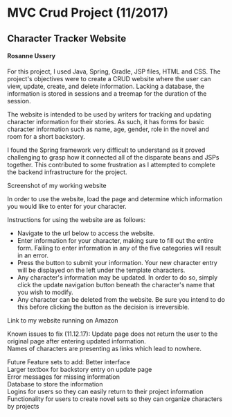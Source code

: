 # MVC Crud Project (11/2017)

<h2>Character Tracker Website</h2>
<h4>Rosanne Ussery</h4>

For this project, I used Java, Spring, Gradle, JSP files, HTML and CSS. The project's objectives were to create a CRUD website where the user can view, update, create, and delete information. Lacking a database, the information is stored in sessions and a treemap for the duration of the session. 

The website is intended to be used by writers for tracking and updating character information for their stories. As such, it has forms for basic character information such as name, age, gender, role in the novel and room for a short backstory.

I found the Spring framework very difficult to understand as it proved challenging to grasp how it connected all of the disparate beans and JSPs together. This contributed to some frustration as I attempted to complete the backend infrastructure for the project. 

Screenshot of my working website

In order to use the website, load the page and determine which information you would like to enter for your character. 

Instructions for using the website are as follows:

* Navigate to the url below to access the website.
* Enter information for your character, making sure to fill out the entire form. Failing to enter information in any of the five categories will result in an error. 
* Press the button to submit your information. Your new character entry will be displayed on the left under the template characters.
* Any character's information may be updated. In order to do so, simply click the update navigation button beneath the character's name that you wish to modify. 
* Any character can be deleted from the website. Be sure you intend to do this before clicking the button as the decision is irreversible. 


Link to my website running on Amazon

Known issues to fix (11.12.17):
Update page does not return the user to the original page after entering updated information.<br>
Names of characters are presenting as links which lead to nowhere.


Future Feature sets to add:
Better interface<br>
Larger textbox for backstory entry on update page<br>
Error messages for missing information<br>
Database to store the information<br>
Logins for users so they can easily return to their project information<br>
Functionality for users to create novel sets so they can organize characters by projects<br>

